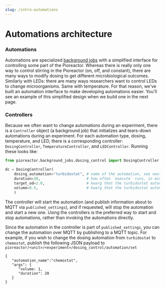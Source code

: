 ```yaml
---
slug: /intro-automations
---
```


# Automations architecture 

### Automations

Automations are specialized [background jobs](/developer-guide/intro-background-jobs) with a simplified interface for controlling some part of the Pioreactor. Whereas there is really only one way to control stirring in the Pioreactor (on, off, and constant), there are many ways to modify dosing to get different microbiological outcomes. Similarly with LEDs: there are many ways researchers want to control LEDs to change microorganisms. Same with temperature. For that reason, we've built an automation interface to make developing automations easier. You'll see an example of this simplified design when we build one in the next page.


### Controllers

Because we often want to change automations during an experiment, there is a `Controller` object (a background job) that initializes and tears-down automations during an experiment. For each automation type, dosing, temperature, and LED, there is a corresponding controller: `DosingController`, `TemperatureController`, and `LEDController`. Running these looks like:


```python
from pioreactor.background_jobs.dosing_control import DosingController

dc = DosingController(
    dosing_automation="turbidostat", # name of the automation, see next section
    duration=30,                     # how often `execute` runs, in minutes
    target_od=2.0,                   # kwarg that the turbidostat automation needs
    volume=0.5,                      # kwarg that the turbidostat automation needs
    )
```

The controller will start the automation (and publish information about to MQTT via `published_settings`), and if requested, will stop the automation and start a new one. Using the controllers is the preferred way to start and stop automations, rather than invoking the automations directly.

Since the automation in the controller is part of `published_settings`, you can change the automation over MQTT by publishing to a MQTT topic. For example, if you wish to change the dosing automation from `turbidostat` to `chemostat`, publish the following JSON payload to `pioreactor/<unit>/<experiment>/dosing_control/automation/set`

```
{
   "automation_name":"chemostat",
   "args": {
      "volume: 1,
      "duration": 20
   }
}
```
